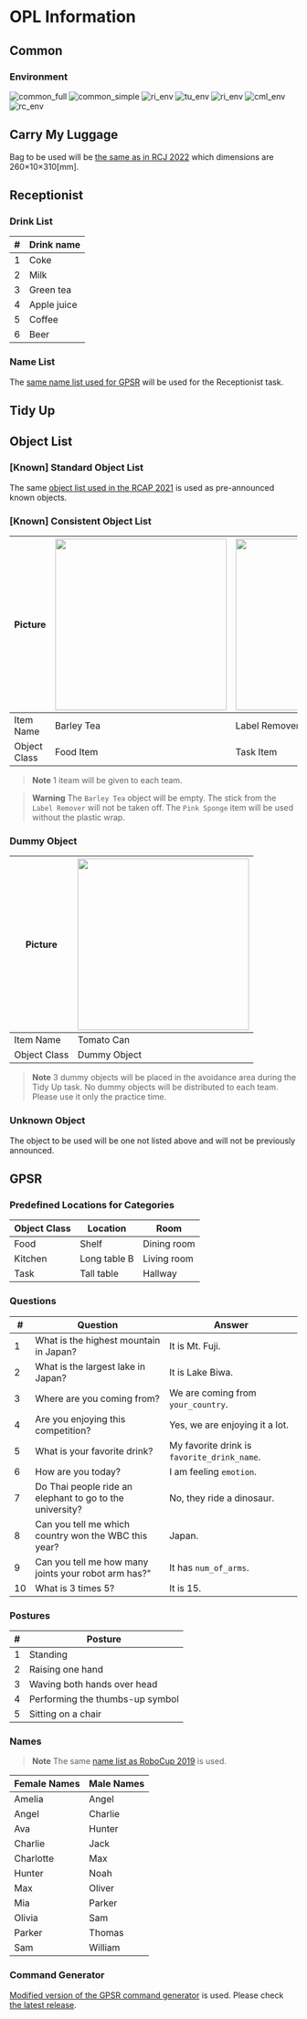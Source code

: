 # OPL Information

## Common

### Environment

![common_full](./images/env/common_full_env.jpg)
![common_simple](./images/env/common_simple_env.jpg) 
![ri_env](./images/env/ri_env.jpg)
![tu_env](./images/env/tu_env.jpg)
![ri_env](./images/env/gpsr_env.jpg)
![cml_env](./images/env/cml_env.jpg)
![rc_env](./images/env/rc_env.jpg)


## Carry My Luggage
Bag to be used will be [the same as in RCJ 2022](https://www.amazon.co.jp/dp/B0173OZPSW/?th=1) which dimensions are 260×10×310\[mm\].

## Receptionist

### Drink List

| #   | Drink name  |
| --- | ----------- |
| 1   | Coke        |
| 2   | Milk        |
| 3   | Green tea   |
| 4   | Apple juice |
| 5   | Coffee      |
| 6   | Beer        |

### Name List

The [same name list used for GPSR](#names) will be used for the Receptionist task.

## Tidy Up

## Object List

### [Known] Standard Object List

The same [object list used in the RCAP 2021](https://github.com/RoboCupAtHomeJP/AtHome2021/blob/master/Data/opl_known_object_list.pdf) is used as pre-announced known objects.

### [Known] Consistent Object List

| Picture | <img src="./images/obj/barley_tea.png" height="300"> | <img src="./images/obj/label_remover.jpeg" height="300"> | <img src="./images/obj/pink_sponge.jpg" height="300"> |
| ------------ | ------------ | ----------- | ----------- |
| Item Name    | Barley Tea | Label Remover | Pink Sponge |
| Object Class | Food Item | Task Item | Kitchen Item |

> **Note**
> 1 iteam will be given to each team.

> **Warning**
> The `Barley Tea` object will be empty.
> The stick from the  `Label Remover` will not be taken off.
> The `Pink Sponge` item will be used without the plastic wrap. 

### Dummy Object

| Picture | <img src="./images/obj/tomato_can.jpeg" height="300"> |
| ------------ | ------------ |
| Item Name    | Tomato Can |
| Object Class | Dummy Object |

> **Note**
> 3 dummy objects will be placed in the avoidance area during the Tidy Up task.
> No dummy objects will be distributed to each team. Please use it only the practice time.

### Unknown Object

The object to be used will be one not listed above and will not be previously announced.

## GPSR
### Predefined Locations for Categories

| Object Class | Location     | Room        |
| ------------ | ------------ | ----------- |
| Food         | Shelf        | Dining room |
| Kitchen      | Long table B | Living room |
| Task         | Tall table   | Hallway     |

### Questions

| #   | Question                                                 | Answer                                      |
| --- | -------------------------------------------------------- | ------------------------------------------- |
| 1   | What is the highest mountain in Japan?                   | It is Mt. Fuji.                             |
| 2   | What is the largest lake in Japan?                       | It is Lake Biwa.                            |
| 3   | Where are you coming from?                               | We are coming from `your_country`.          |
| 4   | Are you enjoying this competition?                       | Yes, we are enjoying it a lot.              |
| 5   | What is your favorite drink?                             | My favorite drink is `favorite_drink_name`. |
| 6   | How are you today?                                       | I am feeling `emotion`.                     |
| 7   | Do Thai people ride an elephant to go to the university? | No, they ride a dinosaur.                   |
| 8   | Can you tell me which country won the WBC this year?     | Japan.                                      |
| 9   | Can you tell me how many joints your robot arm has?"     | It has `num_of_arms`.                       |
| 10  | What is 3 times 5?                                       | It is 15.                                   |

### Postures

| #   | Posture                         |
| --- | ------------------------------- |
| 1   | Standing                        |
| 2   | Raising one hand                |
| 3   | Waving both hands over head     |
| 4   | Performing the thumbs-up symbol |
| 5   | Sitting on a chair              |

### Names

> **Note**
> The same [name list as RoboCup 2019](https://github.com/RoboCupAtHome/Sydney2019/blob/master/Files/Names.pdf) is used.

| Female Names | Male Names |
| ------------ | ---------- |
| Amelia       | Angel      |
| Angel        | Charlie    |
| Ava          | Hunter     |
| Charlie      | Jack       |
| Charlotte    | Max        |
| Hunter       | Noah       |
| Max          | Oliver     |
| Mia          | Parker     |
| Olivia       | Sam        |
| Parker       | Thomas     |
| Sam          | William    |

### Command Generator

[Modified version of the GPSR command generator](https://github.com/akinobu1998/GPSRCmdGen/tree/rcj-opl2023) is used. Please check [the latest release](https://github.com/akinobu1998/GPSRCmdGen/releases).
